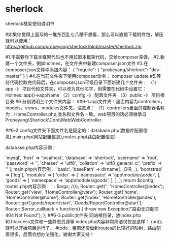# sherlock
sherlock框架使用说明书

#如果你觉得上面写的一堆东西乱七八糟不想看，那么可以直接下载附件包，解压就可以使用：
https://github.com/probeyang/sherlock/blob/master/sherlock.zip

#1.不需要你下载本框架代码也不用拉取本框架代码，交给composer来做。
#2.新建一个文件夹，例如holmes，在文件夹中新建composer.json文件
#3.在composer.json文件中添加内容：
  {
      "require": {
          "probeyang/sherlock": "dev-master"
      }
  }
#4.在当前文件夹下使用composer命令：
 composer update
#5.等待代码拉取完代码后，在composer.json平级目录下面新建几个文件夹：
  （1）app -》 项目代码文件夹，可以改为其他名字，但需要在代码中设置它：
      Holmes::app()->appName
  （2）config -》 配置文件夹
  （3）public -》 项目根目录
#6.分别说明三个文件夹内容：
 ##6-1.app文件夹：里面内容为controllers，models，views，modules文件夹。注意点：
 （1）controllers里面的控制器名称为：HomeController.php,类名和文件名一致。web项目的话必须继承自Probeyang\Sherlock\Core\Web\WebController
 
 ##6-2.config文件夹下面文件名是固定的：database.php(数据库配置信息),main.php(网站配置信息),routes.php(路由配置信息)

database.php内容示例：
<?php

return [
    'driver' => 'mysql',
    'host' => 'localhost',
    'database' => 'sherlock',
    'username' => 'root',
    'password' => '',
    'charset' => 'utf8',
    'collation' => 'utf8_general_ci',
    'prefix' => ''
];

main.php内容示例：
<?php

$config = [
    'id' => 'basic',
    'basePath' => dirname(__DIR__),
    'bootstrap' => ['log'],
    'modules' => [
        'order' => [
            'namespace' => 'app\modules\order',
        ],
        'goods' => [
            'namespace' => 'app\modules\goods',
        ],
    ],
];
return $config;

routes.php内容示例：
<?php

use Probeyang\Sherlock\Router\Router;

Router::get('hello', function() {
    echo "成功！";
});

//Router::get('(:all)', function($args) {
//    echo '未匹配到路由<br>' . $args;
//});

Router::get('', 'HomeController@index');
Router::get('view', 'HomeController@view');
Router::get('home', 'HomeController@home');
Router::get('index', 'HomeController@index');
Router::get('goods/report/start', 'Goods/ReportController@start');

Router::$error_callback = function() {
    throw new Exception("路由无匹配项 404 Not Found");
};

 ##6-3.public文件夹
网站根目录，放index.php和.htaccess文件和一些静态资源等
index.php内容非常简洁仅仅是这样：
<?php

//定义BASE_DIR
define('BASE_DIR', dirname(__DIR__));
// Autoload 自动载入
require BASE_DIR . '/vendor/autoload.php';
//系统运行
Holmes::app()->run();

就可以开始项目运行了。


#todo：目前还没做到routes的比较好的映射，路由配置很多，后面会想办法强化。谢谢大家支持！
